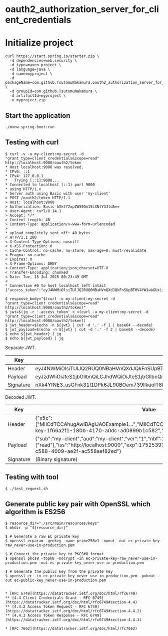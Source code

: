 # oauth2_authorization_server_for_client_credentials



# Initialize project
```
curl https://start.spring.io/starter.zip \
  -d dependencies=web,security \
  -d type=maven-project \
  -d language=java \
  -d name=myproject \
  -d packageName=com.github.TsutomuNakamura.oauth2_authorization_server_for_client_credentials \
  -d groupId=com.github.TsutomuNakamura \
  -d artifactId=myproject \
  -o myproject.zip
```

## Start the application

```
./mvnw spring-boot:run
```

## Testing with curl

```
$ curl -v -u my-client:my-secret -d "grant_type=client_credentials&scope=read" http://localhost:9000/oauth2/token
* Host localhost:9000 was resolved.
* IPv6: ::1
* IPv4: 127.0.0.1
*   Trying [::1]:9000...
* Connected to localhost (::1) port 9000
* using HTTP/1.x
* Server auth using Basic with user 'my-client'
> POST /oauth2/token HTTP/1.1
> Host: localhost:9000
> Authorization: Basic bXktY2xpZW50Om15LXNlY3JldA==
> User-Agent: curl/8.14.1
> Accept: */*
> Content-Length: 40
> Content-Type: application/x-www-form-urlencoded
>
* upload completely sent off: 40 bytes
< HTTP/1.1 200
< X-Content-Type-Options: nosniff
< X-XSS-Protection: 0
< Cache-Control: no-cache, no-store, max-age=0, must-revalidate
< Pragma: no-cache
< Expires: 0
< X-Frame-Options: DENY
< Content-Type: application/json;charset=UTF-8
< Transfer-Encoding: chunked
< Date: Tue, 15 Jul 2025 00:23:49 GMT
<
* Connection #0 to host localhost left intact
{"access_token":"eyJ4NWMiOlsiTUlJQ2RUQ0NBaHVnQXdJQkFnSUpBT0V4YW1wbGUxLi4uIiwiTUlJQ2RUQ0NBaHVnQXdJQkFnSUpBT0V4YW1wbGUyLi4uIl0sImtpZCI6ImVjLWtleS0xZjY2YTJmMS0xODBiLTQxNzAtYTBkYy1hZDA4OTliMWM1ODIiLCJ0eXAiOiJKV1QiLCJhbGciOiJFUzI1NiJ9.eyJzdWIiOiJteS1jbGllbnQiLCJhdWQiOiJteS1jbGllbnQiLCJ2ZXIiOiIxIiwibmJmIjoxNzUyNTM5MDI5LCJzY29wZSI6WyJyZWFkIl0sImlzcyI6Imh0dHA6Ly9sb2NhbGhvc3Q6OTAwMCIsImV4cCI6MTc1MjUzOTMyOSwiaWF0IjoxNzUyNTM5MDI5LCJqdGkiOiIwZTFjODFhOS1jNTg4LTQwMDktYWUyZi1hYzU1OGFlZjgyZWQifQ.nXk4YfNE3_usGFnk31I1DPk6JL90BOem739llkuolT8FnNIT_m00dvQe402RqjNJ88H4dTlBkoqVsPQLR1E91A","scope":"read","token_type":"Bearer","expires_in":299}
```

```
$ response_body="$(curl -u my-client:my-secret -d "grant_type=client_credentials&scope=read" http://localhost:9000/oauth2/token)"
$ jwt=$(jq -r '.access_token' < <(curl -u my-client:my-secret -d "grant_type=client_credentials&scope=read" http://localhost:9000/oauth2/token))
$ jwt_header=$(echo -n ${jwt} | cut -d '.' -f 1 | base64 --decode)
$ jwt_payload=$(echo -n ${jwt} | cut -d '.' -f 2 | base64 --decode)
$ echo ${jwt_header} | jq
$ echo ${jwt_payload} | jq
```

Separate JWT.

| Key | Value |
| ---- | ---- |
| Header | eyJ4NWMiOlsiTUlJQ2RUQ0NBaHVnQXdJQkFnSUpBT0V4YW1wbGUxLi4uIiwiTUlJQ2RUQ0NBaHVnQXdJQkFnSUpBT0V4YW1wbGUyLi4uIl0sImtpZCI6ImVjLWtleS0xZjY2YTJmMS0xODBiLTQxNzAtYTBkYy1hZDA4OTliMWM1ODIiLCJ0eXAiOiJKV1QiLCJhbGciOiJFUzI1NiJ9 |
| Payload | eyJzdWIiOiJteS1jbGllbnQiLCJhdWQiOiJteS1jbGllbnQiLCJ2ZXIiOiIxIiwibmJmIjoxNzUyNTM5MDI5LCJzY29wZSI6WyJyZWFkIl0sImlzcyI6Imh0dHA6Ly9sb2NhbGhvc3Q6OTAwMCIsImV4cCI6MTc1MjUzOTMyOSwiaWF0IjoxNzUyNTM5MDI5LCJqdGkiOiIwZTFjODFhOS1jNTg4LTQwMDktYWUyZi1hYzU1OGFlZjgyZWQifQ |
| Signature | nXk4YfNE3_usGFnk31I1DPk6JL90BOem739llkuolT8FnNIT_m00dvQe402RqjNJ88H4dTlBkoqVsPQLR1E91A |


Decoded JWT.

| Key | Value |
| ---- | ---- |
| Header | {"x5c":["MIICdTCCAhugAwIBAgIJAOExample1...","MIICdTCCAhugAwIBAgIJAOExample2..."],"kid":"ec-key-1f66a2f1-180b-4170-a0dc-ad0899b1c582","typ":"JWT","alg":"ES256"} |
| Payload | {"sub":"my-client","aud":"my-client","ver":"1","nbf":1752539029,"scope":["read"],"iss":"http://localhost:9000","exp":1752539329,"iat":1752539029,"jti":"0e1c81a9-c588-4009-ae2f-ac558aef82ed"} |
| Signature | (Binary signature) |

## Testing with tool

```
$ ./test_request.sh
```

## Generate public key pair with OpenSSL which algorithm is ES256

```
$ resource_dir="./src/main/resources/keys"
$ mkdir -p "${resource_dir}"

$ # Generate a raw EC private key
$ openssl ecparam -genkey -name prime256v1 -noout -out ec-private-key-raw_never-use-in-production.pem

$ # Convert the private key to PKCS#8 format
$ openssl pkcs8 -topk8 -nocrypt -in ec-private-key-raw_never-use-in-production.pem -out ec-private-key_never-use-in-production.pem

$ # Generate the public key from the private key
$ openssl ec -in ec-private-key_never-use-in-production.pem -pubout -out ec-public-key_never-use-in-production.pem
```

```

* [RFC 6749](https://datatracker.ietf.org/doc/html/rfc6749)
** [4.4 Client Credentials Grant - RFC 6749](https://datatracker.ietf.org/doc/html/rfc6749#section-4.4)
** [4.4.2 Access Token Request - RFC 6749](https://datatracker.ietf.org/doc/html/rfc6749#section-4.4.2)
** [4.4.3 Access Token Response - RFC 6749](https://datatracker.ietf.org/doc/html/rfc6749#section-4.4.3)

* [RFC 7662](https://datatracker.ietf.org/doc/html/rfc7662)

